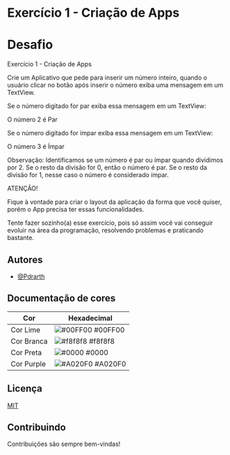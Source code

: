 
# Exercício 1 - Criação de Apps

# Desafio
Exercício 1 - Criação de Apps


Crie um Aplicativo que pede para inserir um número inteiro, quando o usuário clicar no botão após inserir o número exiba uma mensagem em um TextView.



Se o número digitado for par exiba essa mensagem em um TextView:

O número 2 é Par


Se o número digitado for ímpar exiba essa mensagem em um TextView:

O número 3 é Ímpar


Observação: Identificamos se um número é par ou ímpar quando dividimos por 2. Se o resto da divisão for 0, então o número é par. Se o resto da divisão for 1, nesse caso o número é considerado ímpar.



ATENÇÃO!​

Fique à vontade para criar o layout da aplicação da forma que você quiser, porém o App precisa ter essas funcionalidades.

Tente fazer sozinho(a) esse exercício, pois só assim você vai conseguir evoluir na área da programação, resolvendo problemas e praticando bastante.

## Autores

- [@Pdrarth](https://www.github.com/pdrarth)

## Documentação de cores

| Cor               | Hexadecimal                                                |
| ----------------- | ---------------------------------------------------------------- |
| Cor Lime       | ![#00FF00](https://via.placeholder.com/10/00FF00?text=+) #00FF00 
| Cor Branca       | ![#f8f8f8](https://via.placeholder.com/10/f8f8f8?text=+) #f8f8f8 |
| Cor Preta       | ![#0000](https://via.placeholder.com/10/0000?text=+) #0000 |
| Cor Purple       | ![#A020F0](https://via.placeholder.com/10/A020F0?text=+) #A020F0 |




## Licença

[MIT](https://github.com/PdrArth/Calculadora-Notas-Andriod/blob/main/LICENSE)


## Contribuindo

Contribuições são sempre bem-vindas!



